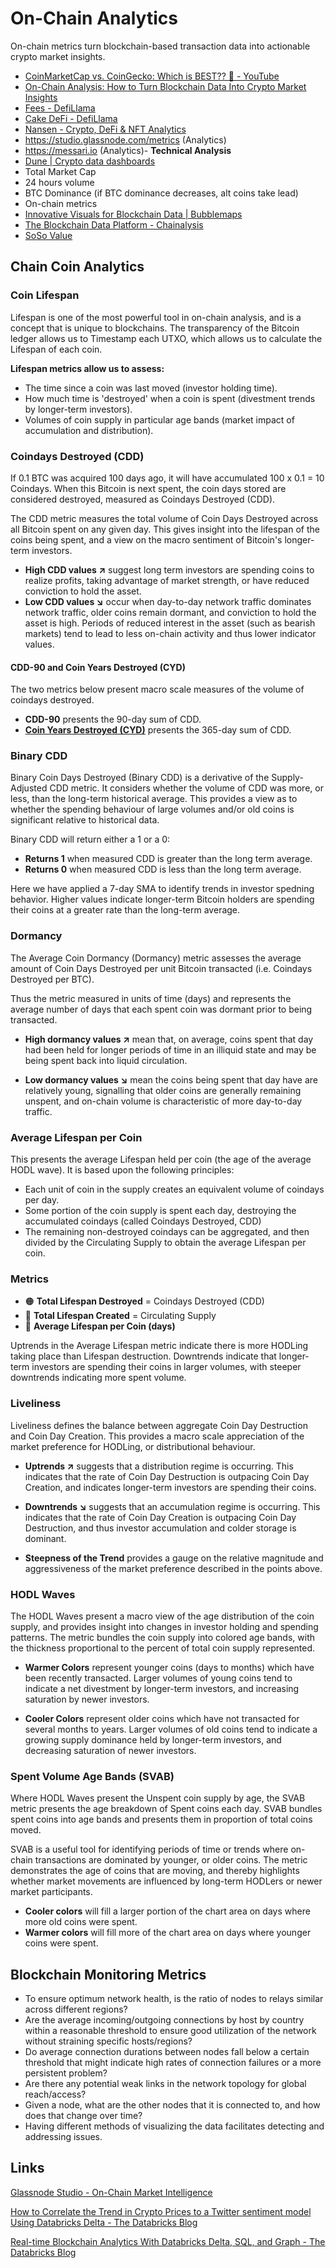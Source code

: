 # On-Chain Analytics

On-chain metrics turn blockchain-based transaction data into actionable crypto market insights.

- [CoinMarketCap vs. CoinGecko: Which is BEST?? 🤔 - YouTube](https://www.youtube.com/watch?v=NEBc5KYfE5Q)
- [On-Chain Analysis: How to Turn Blockchain Data Into Crypto Market Insights](https://www.coindesk.com/learn/what-is-crypto-on-chain-analysis-and-how-do-you-use-it/)
- [Fees - DefiLlama](https://defillama.com/fees)
- [Cake DeFi - DefiLlama](https://defillama.com/cex/cake-defi)
- [Nansen - Crypto, DeFi & NFT Analytics](https://www.nansen.ai/)
- <https://studio.glassnode.com/metrics> (Analytics)
- <https://messari.io> (Analytics)- **Technical Analysis**
- [Dune | Crypto data dashboards](https://dune.com/home)
- Total Market Cap
- 24 hours volume
- BTC Dominance (if BTC dominance decreases, alt coins take lead)
- On-chain metrics
- [Innovative Visuals for Blockchain Data | Bubblemaps](https://bubblemaps.io/)
- [The Blockchain Data Platform - Chainalysis](https://www.chainalysis.com/)
- [SoSo Value](https://alpha.sosovalue.xyz/)

## Chain Coin Analytics

### Coin Lifespan

Lifespan is one of the most powerful tool in on-chain analysis, and is a concept that is unique to blockchains. The transparency of the Bitcoin ledger allows us to Timestamp each UTXO, which allows us to calculate the Lifespan of each coin.

**Lifespan metrics allow us to assess:**

- The time since a coin was last moved (investor holding time).
- How much time is 'destroyed' when a coin is spent (divestment trends by longer-term investors).
- Volumes of coin supply in particular age bands (market impact of accumulation and distribution).

### Coindays Destroyed (CDD)

If 0.1 BTC was acquired 100 days ago, it will have accumulated 100 x 0.1 = 10 Coindays. When this Bitcoin is next spent, the coin days stored are considered destroyed, measured as Coindays Destroyed (CDD).

The CDD metric measures the total volume of Coin Days Destroyed across all Bitcoin spent on any given day. This gives insight into the lifespan of the coins being spent, and a view on the macro sentiment of Bitcoin's longer-term investors.

- **High CDD values ↗️** suggest long term investors are spending coins to realize profits, taking advantage of market strength, or have reduced conviction to hold the asset.
- **Low CDD values ↘️** occur when day-to-day network traffic dominates network traffic, older coins remain dormant, and conviction to hold the asset is high. Periods of reduced interest in the asset (such as bearish markets) tend to lead to less on-chain activity and thus lower indicator values.

#### CDD-90 and Coin Years Destroyed (CYD)

The two metrics below present macro scale measures of the volume of coindays destroyed.

- **CDD-90** presents the 90-day sum of CDD.
- **[Coin Years Destroyed (CYD)](https://academy.glassnode.com/indicators/coin-days-destroyed/cyd-coin-years-destroyed)** presents the 365-day sum of CDD.

### Binary CDD

Binary Coin Days Destroyed (Binary CDD) is a derivative of the Supply-Adjusted CDD metric. It considers whether the volume of CDD was more, or less, than the long-term historical average. This provides a view as to whether the spending behaviour of large volumes and/or old coins is significant relative to historical data.

Binary CDD will return either a 1 or a 0:

- **Returns 1** when measured CDD is greater than the long term average.
- **Returns 0** when measured CDD is less than the long term average.

Here we have applied a 7-day SMA to identify trends in investor spedning behavior. Higher values indicate longer-term Bitcoin holders are spending their coins at a greater rate than the long-term average.

### Dormancy

The Average Coin Dormancy (Dormancy) metric assesses the average amount of Coin Days Destroyed per unit Bitcoin transacted (i.e. Coindays Destroyed per BTC).

Thus the metric measured in units of time (days) and represents the average number of days that each spent coin was dormant prior to being transacted.

- **High dormancy values ↗️** mean that, on average, coins spent that day had been held for longer periods of time in an illiquid state and may be being spent back into liquid circulation.

- **Low dormancy values ↘️** mean the coins being spent that day have are relatively young, signalling that older coins are generally remaining unspent, and on-chain volume is characteristic of more day-to-day traffic.

### Average Lifespan per Coin

This presents the average Lifespan held per coin (the age of the average HODL wave). It is based upon the following principles:

- Each unit of coin in the supply creates an equivalent volume of coindays per day.
- Some portion of the coin supply is spent each day, destroying the accumulated coindays (called Coindays Destroyed, CDD)
- The remaining non-destroyed coindays can be aggregated, and then divided by the Circulating Supply to obtain the average Lifespan per coin.

### Metrics

- 🟠 **Total Lifespan Destroyed** = Coindays Destroyed (CDD)
- 🔵 **Total Lifespan Created** = Circulating Supply
- 🔴 **Average Lifespan per Coin (days)**

Uptrends in the Average Lifespan metric indicate there is more HODLing taking place than Lifespan destruction. Downtrends indicate that longer-term investors are spending their coins in larger volumes, with steeper downtrends indicating more spent volume.

### Liveliness

Liveliness defines the balance between aggregate Coin Day Destruction and Coin Day Creation. This provides a macro scale appreciation of the market preference for HODLing, or distributional behaviour.

- **Uptrends ↗️** suggests that a distribution regime is occurring. This indicates that the rate of Coin Day Destruction is outpacing Coin Day Creation, and indicates longer-term investors are spending their coins.

- **Downtrends ↘️** suggests that an accumulation regime is occurring. This indicates that the rate of Coin Day Creation is outpacing Coin Day Destruction, and thus investor accumulation and colder storage is dominant.

- **Steepness of the Trend** provides a gauge on the relative magnitude and aggressiveness of the market preference described in the points above.

### HODL Waves

The HODL Waves present a macro view of the age distribution of the coin supply, and provides insight into changes in investor holding and spending patterns. The metric bundles the coin supply into colored age bands, with the thickness proportional to the percent of total coin supply represented.

- **Warmer Colors** represent younger coins (days to months) which have been recently transacted. Larger volumes of young coins tend to indicate a net divestment by longer-term investors, and increasing saturation by newer investors.

- **Cooler Colors** represent older coins which have not transacted for several months to years. Larger volumes of old coins tend to indicate a growing supply dominance held by longer-term investors, and decreasing saturation of newer investors.

### Spent Volume Age Bands (SVAB)

Where HODL Waves present the Unspent coin supply by age, the SVAB metric presents the age breakdown of Spent coins each day. SVAB bundles spent coins into age bands and presents them in proportion of total coins moved.

SVAB is a useful tool for identifying periods of time or trends where on-chain transactions are dominated by younger, or older coins. The metric demonstrates the age of coins that are moving, and thereby highlights whether market movements are influenced by long-term HODLers or newer market participants.

- **Cooler colors** will fill a larger portion of the chart area on days where more old coins were spent.
- **Warmer colors** will fill more of the chart area on days where younger coins were spent.

## Blockchain Monitoring Metrics

- To ensure optimum network health, is the ratio of nodes to relays similar across different regions?
- Are the average incoming/outgoing connections by host by country within a reasonable threshold to ensure good utilization of the network without straining specific hosts/regions?
- Do average connection durations between nodes fall below a certain threshold that might indicate high rates of connection failures or a more persistent problem?
- Are there any potential weak links in the network topology for global reach/access?
- Given a node, what are the other nodes that it is connected to, and how does that change over time?
- Having different methods of visualizing the data facilitates detecting and addressing issues.

## Links

[Glassnode Studio - On-Chain Market Intelligence](https://studio.glassnode.com/dashboards/introduction-lifespan)

[How to Correlate the Trend in Crypto Prices to a Twitter sentiment model Using Databricks Delta - The Databricks Blog](https://www.databricks.com/blog/2022/05/02/introduction-to-analyzing-crypto-data-using-databricks.html)

[Real-time Blockchain Analytics With Databricks Delta, SQL, and Graph - The Databricks Blog](https://www.databricks.com/blog/2021/03/03/analyzing-algorand-blockchain-data-with-databricks-delta-part-2.html)
